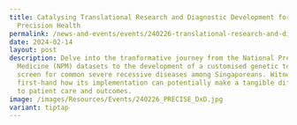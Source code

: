 ```yaml
---
title: Catalysing Translational Research and Diagnostic Development for
  Precision Health
permalink: /news-and-events/events/240226-translational-research-and-diagnostic-development/
date: 2024-02-14
layout: post
description: Delve into the tranformative journey from the National Precision
  Medicine (NPM) datasets to the development of a customised genetic test to
  screen for common severe recessive diseases among Singaporeans. Witness
  first-hand how its implementation can potentially make a tangible difference
  to patient care and outcomes.
image: /images/Resources/Events/240226_PRECISE_DxD.jpg
variant: tiptap
---
```

